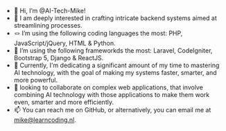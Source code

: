 - 👋 Hi, I’m @AI-Tech-Mike!
- 👀 I am deeply interested in crafting intricate backend systems aimed at streamlining processes.
- 🪢 I’m using the following coding languages the most: PHP, JavaScript/jQuery, HTML & Python.
- 🛅 I’m using the following frameworkds the most: Laravel, CodeIgniter, Bootstrap 5, Django & ReactJS.
- 🌱 Currently, I'm dedicating a significant amount of my time to mastering AI technology, with the goal of making my systems faster, smarter, and more powerful.
- 💞️ looking to collaborate on complex web applications, that involve combining AI technology with those applications to make them work even, smarter and more efficiently.
- 📫 You can reach me on GitHub, or alternatively, you can email me at mike@learncoding.nl.

<!---
AI-Tech-Mike/AI-Tech-Mike is a ✨ special ✨ repository because its `README.md` (this file) appears on your GitHub profile.
You can click the Preview link to take a look at your changes.
--->
